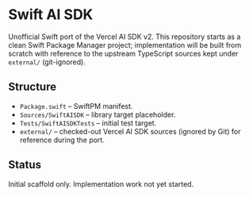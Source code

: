 # Swift AI SDK

Unofficial Swift port of the Vercel AI SDK v2. This repository starts as a clean Swift Package Manager project; implementation will be built from scratch with reference to the upstream TypeScript sources kept under `external/` (git-ignored).

## Structure
- `Package.swift` – SwiftPM manifest.
- `Sources/SwiftAISDK` – library target placeholder.
- `Tests/SwiftAISDKTests` – initial test target.
- `external/` – checked-out Vercel AI SDK sources (ignored by Git) for reference during the port.

## Status
Initial scaffold only. Implementation work not yet started.
